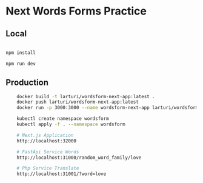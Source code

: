 # Next Words Forms Practice

## Local

```bash

npm install

npm run dev
```

## Production

```bash
    docker build -t larturi/wordsform-next-app:latest .
    docker push larturi/wordsform-next-app:latest
    docker run -p 3000:3000 --name wordsform-next-app larturi/wordsform-next-app  
```

```bash
    kubectl create namespace wordsform
    kubectl apply -f . --namespace wordsform

    # Next.js Application
    http://localhost:32000

    # FastApi Service Words
    http://localhost:31000/random_word_family/love

    # Php Service Translate
    http://localhost:31001/?word=love
```
